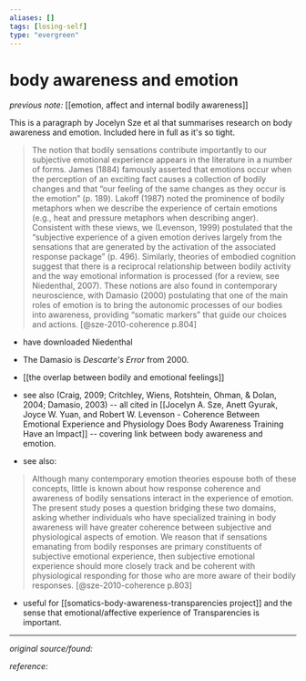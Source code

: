 ```yaml
---
aliases: []
tags: [losing-self]
type: "evergreen"
---
```


# body awareness and emotion

_previous note:_ [[emotion, affect and internal bodily awareness]]

This is a paragraph by Jocelyn Sze et al that summarises research on body awareness and emotion. Included here in full as it's so tight.

> The notion that bodily sensations contribute importantly to our subjective emotional experience appears in the literature in a number of forms. James (1884) famously asserted that emotions occur when the perception of an exciting fact causes a collection of bodily changes and that “our feeling of the same changes as they occur is the emotion” (p. 189). Lakoff (1987) noted the prominence of bodily metaphors when we describe the experience of certain emotions (e.g., heat and pressure metaphors when describing anger). Consistent with these views, we (Levenson, 1999) postulated that the “subjective experience of a given emotion derives largely from the sensations that are generated by the activation of the associated response package” (p. 496). Similarly, theories of embodied cognition suggest that there is a reciprocal relationship between bodily activity and the way emotional information is processed (for a review, see Niedenthal, 2007). These notions are also found in contemporary neuroscience, with Damasio (2000) postulating that one of the main roles of emotion is to bring the autonomic processes of our bodies into awareness, providing “somatic markers” that guide our choices and actions. [@sze-2010-coherence p.804]

- have downloaded Niedenthal
- The Damasio is _Descarte's Error_ from 2000.
- [[the overlap between bodily and emotional feelings]]
- see also  (Craig, 2009; Critchley, Wiens, Rotshtein, Ohman, & Dolan, 2004; Damasio, 2003) -- all cited in [[Jocelyn A. Sze, Anett Gyurak, Joyce W. Yuan, and Robert W. Levenson - Coherence Between Emotional Experience and Physiology Does Body Awareness Training Have an Impact]] -- covering link between body awareness and emotion. 

- see also:

> Although many contemporary emotion theories espouse both of these concepts, little is known about how response coherence and awareness of bodily sensations interact in the experience of emotion. The present study poses a question bridging these two domains, asking whether individuals who have specialized training in body awareness will have greater coherence between subjective and physiological aspects of emotion. We reason that if sensations emanating from bodily responses are primary constituents of subjective emotional experience, then subjective emotional experience should more closely track and be coherent with physiological responding for those who are more aware of their bodily responses. [@sze-2010-coherence p.803]
- useful for [[somatics-body-awareness-transparencies project]] and the sense that emotional/affective experience of Transparencies is important.

---

_original source/found:_ 

_reference:_ 



